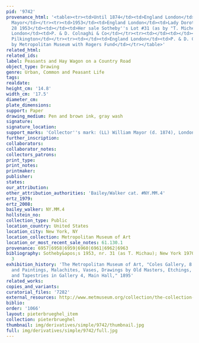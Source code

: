 ```yaml
---
pid: '9742'
provenance_html: '<table><tr><td>Until 1874</td><td>England London</td><td>William
  Mayor</td></tr><tr><td>1953</td><td>England London</td><td>Lady Dorothea Head</td></tr><tr><td>Jan
  28 1953</td><td></td><td>Her sale Sotheby''s Lot #31 (as by "T. Micheau")</td></tr><tr><td></td><td>England
  London</td><td>P. & D. Colnaghi & Co</td></tr><tr><td></td><td></td><td>Alan D.
  Pilkington</td></tr><tr><td></td><td>England London</td><td>P. & D. Colnaghi & Co</td></tr><tr><td>1961</td><td></td><td>Purchased
  by Metropolitan Museum with Rogers Fund</td></tr></table>'
related_html: 
related_ids: 
label: Peasants and Hay Wagon on a Country Road
object_type: Drawing
genre: Urban, Common and Peasant Life
tags: 
realdate: 
height_cm: '14.8'
width_cm: '17.5'
diameter_cm: 
plate_dimensions: 
support: Paper
drawing_medium: Pen and brown ink, gray wash
signature: 
signature_location: 
support_marks: 'Collector''s mark: (LL) William Mayor (d. 1874), London (Lugt 2799)'
further_inscription: 
collaborators: 
collaborator_notes: 
collectors_patrons: 
print_type: 
print_notes: 
printmaker: 
publisher: 
states: 
our_attribution: 
other_attribution_authorities: 'Bailey/Walker cat. #NY.MM.4'
ertz_1979: 
ertz_2008: 
bailey_walker: NY.MM.4
hollstein_no: 
collection_type: Public
location_country: United States
location_city: New York, NY
location_collection: Metropolitan Museum of Art
location_or_most_recent_sale_notes: 61.130.1
provenance: 6957|6958|6959|6960|6961|6962|6963
bibliography: Sotheby&apos;s 1953, nr. 31 (as T. Michau); New York 1970, nr. 1, p.
  3
exhibition_history: 'The Metropolitan Museum of Art, "Coles Gallery, 8: Tapestries
  and Paintings, Malachites, Vases, Drawings by Old Masters, Etchings, Photographs,
  and Tapestries in Gallery 4, Main Hall," 1895'
related_works: 
copies_and_variants: 
curatorial_files: '7282'
external_resources: http://www.metmuseum.org/collection/the-collection-online/search/335120?rpp=20&pg=1&ft=jan%2Bbrueghel%2Bthe%2Belder&pos=18&imgno=0&tabname=object-information
biblio: 
order: '1066'
layout: pieterbrueghel_item
collection: pieterbrueghel
thumbnail: img/derivatives/simple/9742/thumbnail.jpg
full: img/derivatives/simple/9742/full.jpg
---
```

